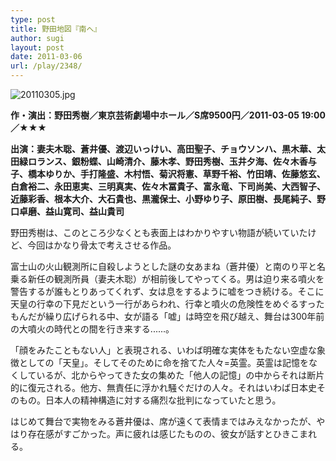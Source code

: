 ```yaml
---
type: post
title: 野田地図『南へ』
author: sugi
layout: post
date: 2011-03-06
url: /play/2348/
---
```

<img alt="20110305.jpg" src="/images/play/20110305.jpg" class="alignleft" />

**作・演出：野田秀樹／東京芸術劇場中ホール／S席9500円／2011-03-05 19:00／★★★**

**出演：妻夫木聡、蒼井優、渡辺いっけい、高田聖子、チョウソンハ、黒木華、太田緑ロランス、銀粉蝶、山崎清介、藤木孝、野田秀樹、玉井夕海、佐々木香与子、橋本ゆりか、手打隆盛、木村悟、菊沢将憲、草野千裕、竹田靖、佐藤悠玄、白倉裕二、永田恵実、三明真実、佐々木冨貴子、富永竜、下司尚美、大西智子、近藤彩香、根本大介、大石貴也、黒瀧保士、小野ゆり子、原田樹、長尾純子、野口卓磨、益山寛司、益山貴司**

野田秀樹は、このところ少なくとも表面上はわかりやすい物語が続いていたけど、今回はかなり骨太で考えさせる作品。

富士山の火山観測所に自殺しようとした謎の女あまね（蒼井優）と南のり平と名乗る新任の観測所員（妻夫木聡）が相前後してやってくる。男は迫り来る噴火を警告するが誰もとりあってくれず、女は息をするように嘘をつき続ける。そこに天皇の行幸の下見だという一行があらわれ、行幸と噴火の危険性をめぐるすったもんだが繰り広げられる中、女が語る「嘘」は時空を飛び越え、舞台は300年前の大噴火の時代との間を行き来する......。

「顔をみたこともない人」と表現される、いわば明確な実体をもたない空虚な象徴としての「天皇」。そしてそのために命を捨てた人々=英霊。英霊は記憶をなくしているが、北からやってきた女の集めた「他人の記憶」の中からそれは断片的に復元される。他方、無責任に浮かれ騒ぐだけの人々。それはいわば日本史そのもの。日本人の精神構造に対する痛烈な批判になっていたと思う。

はじめて舞台で実物をみる蒼井優は、席が遠くて表情まではみえなかったが、やはり存在感がすごかった。声に疲れは感じたものの、彼女が話すとひきこまれる。

